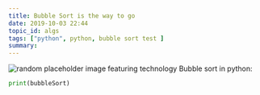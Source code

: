 ```yaml
---
title: Bubble Sort is the way to go
date: 2019-10-03 22:44
topic_id: algs
tags: ["python", python, bubble sort test ]
summary: 
---
```


![random placeholder image featuring technology](http://placeimg.com/650/300/tech)
Bubble sort in python:

```python
print(bubbleSort)
```